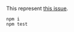This represent [this issue](https://github.com/freshollie/jest-dynalite/issues/67).

```
npm i
npm test
```
